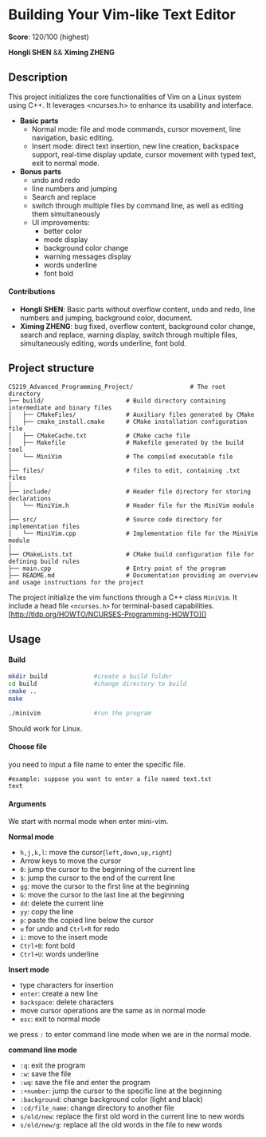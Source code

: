 # Building Your Vim-like Text Editor

**Score**: 120/100 (highest)

**Hongli SHEN** && **Ximing ZHENG**

## Description

This project initializes the core functionalities of Vim on a Linux system using C++. It leverages <ncurses.h> to enhance its usability and interface.

- **Basic parts**
  - Normal mode: file and mode commands, cursor movement, line navigation, basic editing.
  - Insert mode: direct text insertion, new line creation, backspace support, real-time display update, cursor movement with typed text, exit to normal mode.
- **Bonus parts**
  - undo and redo
  - line numbers and jumping
  - Search and replace
  - switch through multiple files by command line, as well as editing them simultaneously
  - UI improvements: 
    - better color
    - mode display
    - background color change
    - warning messages display
    - words underline
    - font bold

#### Contributions

- **Hongli SHEN**: Basic parts without overflow content, undo and redo, line numbers and jumping, background color, document.
- **Ximing ZHENG**: bug fixed, overflow content, background color change, search and replace, warning display, switch through multiple files, simultaneously editing, words underline, font bold.

## Project structure

```
CS219_Advanced_Programming_Project/                # The root directory
├── build/                       # Build directory containing intermediate and binary files
│   ├── CMakeFiles/              # Auxiliary files generated by CMake
│   ├── cmake_install.cmake      # CMake installation configuration file
│   ├── CMakeCache.txt           # CMake cache file
│   ├── Makefile                 # Makefile generated by the build tool
│   └── MiniVim                  # The compiled executable file
│
├── files/                       # files to edit, containing .txt files
│
├── include/                     # Header file directory for storing declarations
│   └── MiniVim.h                # Header file for the MiniVim module
│
├── src/                         # Source code directory for implementation files
│   └── MiniVim.cpp              # Implementation file for the MiniVim module
│
├── CMakeLists.txt               # CMake build configuration file for defining build rules
├── main.cpp                     # Entry point of the program
├── README.md                    # Documentation providing an overview and usage instructions for the project

```

The project initialize the vim functions through a C++ class `MiniVim`. It include a head file `<ncurses.h>` for terminal-based capabilities.  [http://tldp.org/HOWTO/NCURSES-Programming-HOWTO]()

## Usage

#### Build

```sh
mkdir build             #create a build folder
cd build                #change directory to build
cmake ..
make

./minivim               #run the program
```

Should work for Linux.

#### Choose file

you need to input a file name to enter the specific file.

```shell
#example: suppose you want to enter a file named text.txt
text                    
```

#### Arguments

We start with normal mode when enter mini-vim.

**Normal mode**

- `h,j,k,l`: move the cursor(`left,down,up,right`)
- Arrow keys to move the cursor
- `0`: jump the cursor to the beginning of the current line
- `$`: jump the cursor to the end of the current line
- `gg`: move the cursor to the first line at the beginning
- `G`: move the cursor to the last line at the beginning
- `dd`: delete the current line
- `yy`: copy the line
- `p`: paste the copied line below the cursor
- `u` for undo and `Ctrl+R` for redo
- `i`: move to the insert mode
- `Ctrl+B`: font bold
- `Ctrl+U`: words underline

**Insert mode**

- type characters for insertion
- `enter`: create a new line
- `backspace`: delete characters
- move cursor operations are the same as in normal mode
- `esc`: exit to normal mode

we press `:` to enter command line mode when we are in the normal mode.

**command line mode**

- `:q`: exit the program
- `:w`: save the file
- `:wq`: save the file and enter the program
- `:+number`: jump the cursor to the specific line at the beginning
- `:background`: change background color (light and black)
- `:cd/file_name`: change directory to another file
- `s/old/new`: replace the first old word in the current line to new words
- `s/old/new/g`: replace all the old words in the file to new words


